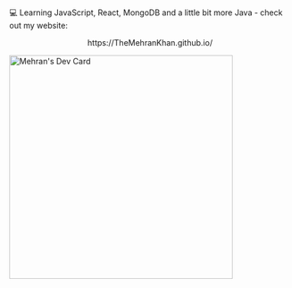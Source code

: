 
💻 Learning JavaScript, React, MongoDB and a little bit more Java - check out my website:  
<center> https://TheMehranKhan.github.io/ </center>
    
<a align="left" href="https://app.daily.dev/TheMehranKhan"><img src="https://api.daily.dev/devcards/079630a7c5704722875437353a4c75fe.png?r=omj" width="400" alt="Mehran's Dev Card"/></a>

